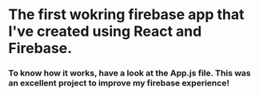 # The first wokring firebase app that I've created using React and Firebase.
### To know how it works, have a look at the App.js file. This was an excellent project to improve my firebase experience!
